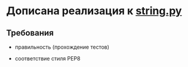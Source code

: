 # Дописана реализация к [string.py](string_stripped.py)

## Требования

- правильность (прохождение тестов)

- соответствие стиля PEP8